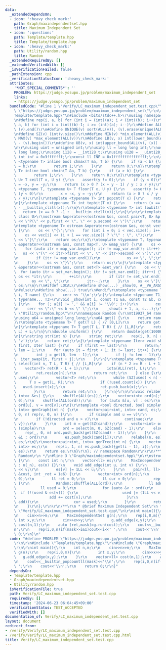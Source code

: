 ```yaml
---
data:
  _extendedDependsOn:
  - icon: ':heavy_check_mark:'
    path: Graph/maxindependentset.hpp
    title: Maximum Independent Set
  - icon: ':question:'
    path: Template/template.hpp
    title: Template/template.hpp
  - icon: ':heavy_check_mark:'
    path: Utility/random.hpp
    title: Random
  _extendedRequiredBy: []
  _extendedVerifiedWith: []
  _isVerificationFailed: false
  _pathExtension: cpp
  _verificationStatusIcon: ':heavy_check_mark:'
  attributes:
    '*NOT_SPECIAL_COMMENTS*': ''
    PROBLEM: https://judge.yosupo.jp/problem/maximum_independent_set
    links:
    - https://judge.yosupo.jp/problem/maximum_independent_set
  bundledCode: "#line 1 \"Verify/LC_maximum_independent_set.test.cpp\"\n#define PROBLEM\
    \ \"https://judge.yosupo.jp/problem/maximum_independent_set\"\r\n\r\n#line 1 \"\
    Template/template.hpp\"\n#include <bits/stdc++.h>\r\nusing namespace std;\r\n\r\
    \n#define rep(i, a, b) for (int i = (int)(a); i < (int)(b); i++)\r\n#define rrep(i,\
    \ a, b) for (int i = (int)(b)-1; i >= (int)(a); i--)\r\n#define ALL(v) (v).begin(),\
    \ (v).end()\r\n#define UNIQUE(v) sort(ALL(v)), (v).erase(unique(ALL(v)), (v).end())\r\
    \n#define SZ(v) (int)v.size()\r\n#define MIN(v) *min_element(ALL(v))\r\n#define\
    \ MAX(v) *max_element(ALL(v))\r\n#define LB(v, x) int(lower_bound(ALL(v), (x))\
    \ - (v).begin())\r\n#define UB(v, x) int(upper_bound(ALL(v), (x)) - (v).begin())\r\
    \n\r\nusing uint = unsigned int;\r\nusing ll = long long int;\r\nusing ull = unsigned\
    \ long long;\r\nusing i128 = __int128_t;\r\nusing u128 = __uint128_t;\r\nconst\
    \ int inf = 0x3fffffff;\r\nconst ll INF = 0x1fffffffffffffff;\r\n\r\ntemplate\
    \ <typename T> inline bool chmax(T &a, T b) {\r\n    if (a < b) {\r\n        a\
    \ = b;\r\n        return 1;\r\n    }\r\n    return 0;\r\n}\r\ntemplate <typename\
    \ T> inline bool chmin(T &a, T b) {\r\n    if (a > b) {\r\n        a = b;\r\n\
    \        return 1;\r\n    }\r\n    return 0;\r\n}\r\ntemplate <typename T, typename\
    \ U> T ceil(T x, U y) {\r\n    assert(y != 0);\r\n    if (y < 0)\r\n        x\
    \ = -x, y = -y;\r\n    return (x > 0 ? (x + y - 1) / y : x / y);\r\n}\r\ntemplate\
    \ <typename T, typename U> T floor(T x, U y) {\r\n    assert(y != 0);\r\n    if\
    \ (y < 0)\r\n        x = -x, y = -y;\r\n    return (x > 0 ? x / y : (x - y + 1)\
    \ / y);\r\n}\r\ntemplate <typename T> int popcnt(T x) {\r\n    return __builtin_popcountll(x);\r\
    \n}\r\ntemplate <typename T> int topbit(T x) {\r\n    return (x == 0 ? -1 : 63\
    \ - __builtin_clzll(x));\r\n}\r\ntemplate <typename T> int lowbit(T x) {\r\n \
    \   return (x == 0 ? -1 : __builtin_ctzll(x));\r\n}\r\n\r\ntemplate <class T,\
    \ class U>\r\nostream &operator<<(ostream &os, const pair<T, U> &p) {\r\n    os\
    \ << \"P(\" << p.first << \", \" << p.second << \")\";\r\n    return os;\r\n}\r\
    \ntemplate <typename T> ostream &operator<<(ostream &os, const vector<T> &vec)\
    \ {\r\n    os << \"{\";\r\n    for (int i = 0; i < vec.size(); i++) {\r\n    \
    \    os << vec[i] << (i + 1 == vec.size() ? \"\" : \", \");\r\n    }\r\n    os\
    \ << \"}\";\r\n    return os;\r\n}\r\ntemplate <typename T, typename U>\r\nostream\
    \ &operator<<(ostream &os, const map<T, U> &map_var) {\r\n    os << \"{\";\r\n\
    \    for (auto itr = map_var.begin(); itr != map_var.end(); itr++) {\r\n     \
    \   os << \"(\" << itr->first << \", \" << itr->second << \")\";\r\n        itr++;\r\
    \n        if (itr != map_var.end())\r\n            os << \", \";\r\n        itr--;\r\
    \n    }\r\n    os << \"}\";\r\n    return os;\r\n}\r\ntemplate <typename T> ostream\
    \ &operator<<(ostream &os, const set<T> &set_var) {\r\n    os << \"{\";\r\n  \
    \  for (auto itr = set_var.begin(); itr != set_var.end(); itr++) {\r\n       \
    \ os << *itr;\r\n        ++itr;\r\n        if (itr != set_var.end())\r\n     \
    \       os << \", \";\r\n        itr--;\r\n    }\r\n    os << \"}\";\r\n    return\
    \ os;\r\n}\r\n#ifdef LOCAL\r\n#define show(...) _show(0, #__VA_ARGS__, __VA_ARGS__)\r\
    \n#else\r\n#define show(...) true\r\n#endif\r\ntemplate <typename T> void _show(int\
    \ i, T name) {\r\n    cerr << '\\n';\r\n}\r\ntemplate <typename T1, typename T2,\
    \ typename... T3>\r\nvoid _show(int i, const T1 &a, const T2 &b, const T3 &...c)\
    \ {\r\n    for (; a[i] != ',' && a[i] != '\\0'; i++)\r\n        cerr << a[i];\r\
    \n    cerr << \":\" << b << \" \";\r\n    _show(i + 1, a, c...);\r\n}\n#line 2\
    \ \"Utility/random.hpp\"\n\r\nnamespace Random {\r\nmt19937_64 randgen(chrono::steady_clock::now().time_since_epoch().count());\r\
    \nusing u64 = unsigned long long;\r\nu64 get() {\r\n    return randgen();\r\n\
    }\r\ntemplate <typename T> T get(T L) { // [0,L]\r\n    return get() % (L + 1);\r\
    \n}\r\ntemplate <typename T> T get(T L, T R) { // [L,R]\r\n    return get(R -\
    \ L) + L;\r\n}\r\ndouble uniform() {\r\n    return double(get(1000000000)) / 1000000000;\r\
    \n}\r\nstring str(int n) {\r\n    string ret;\r\n    rep(i, 0, n) ret += get('a',\
    \ 'z');\r\n    return ret;\r\n}\r\ntemplate <typename Iter> void shuffle(Iter\
    \ first, Iter last) {\r\n    if (first == last)\r\n        return;\r\n    int\
    \ len = 1;\r\n    for (auto it = first + 1; it != last; it++) {\r\n        len++;\r\
    \n        int j = get(0, len - 1);\r\n        if (j != len - 1)\r\n          \
    \  iter_swap(it, first + j);\r\n    }\r\n}\r\ntemplate <typename T> vector<T>\
    \ select(int n, T L, T R) { // [L,R]\r\n    if (n * 2 >= R - L + 1) {\r\n    \
    \    vector<T> ret(R - L + 1);\r\n        iota(ALL(ret), L);\r\n        shuffle(ALL(ret));\r\
    \n        ret.resize(n);\r\n        return ret;\r\n    } else {\r\n        unordered_set<T>\
    \ used;\r\n        vector<T> ret;\r\n        while (SZ(used) < n) {\r\n      \
    \      T x = get(L, R);\r\n            if (!used.count(x)) {\r\n             \
    \   used.insert(x);\r\n                ret.push_back(x);\r\n            }\r\n\
    \        }\r\n        return ret;\r\n    }\r\n}\r\n\r\nvoid relabel(int n, vector<pair<int,\
    \ int>> &es) {\r\n    shuffle(ALL(es));\r\n    vector<int> ord(n);\r\n    iota(ALL(ord),\
    \ 0);\r\n    shuffle(ALL(ord));\r\n    for (auto &[u, v] : es)\r\n        u =\
    \ ord[u], v = ord[v];\r\n}\r\ntemplate <bool directed, bool simple> vector<pair<int,\
    \ int>> genGraph(int n) {\r\n    vector<pair<int, int>> cand, es;\r\n    rep(u,\
    \ 0, n) rep(v, 0, n) {\r\n        if (simple and u == v)\r\n            continue;\r\
    \n        if (!directed and u > v)\r\n            continue;\r\n        cand.push_back({u,\
    \ v});\r\n    }\r\n    int m = get(SZ(cand));\r\n    vector<int> ord;\r\n    if\
    \ (simple)\r\n        ord = select(m, 0, SZ(cand) - 1);\r\n    else {\r\n    \
    \    rep(_, 0, m) ord.push_back(get(SZ(cand) - 1));\r\n    }\r\n    for (auto\
    \ &i : ord)\r\n        es.push_back(cand[i]);\r\n    relabel(n, es);\r\n    return\
    \ es;\r\n}\r\nvector<pair<int, int>> genTree(int n) {\r\n    vector<pair<int,\
    \ int>> es;\r\n    rep(i, 1, n) es.push_back({get(i - 1), i});\r\n    relabel(n,\
    \ es);\r\n    return es;\r\n}\r\n}; // namespace Random\r\n\r\n/**\r\n * @brief\
    \ Random\r\n */\n#line 3 \"Graph/maxindependentset.hpp\"\n\r\nstruct MaxIndependentSet\
    \ {\r\n    const int n;\r\n    vector<ll> es;\r\n    MaxIndependentSet(int _n)\
    \ : n(_n), es(n) {}\r\n    void add_edge(int u, int v) {\r\n        es[u] |= 1LL\
    \ << v;\r\n        es[v] |= 1LL << u;\r\n    }\r\n    pair<ll, ll> run(vector<ll>\
    \ &cost, int _rot = 1e6) {\r\n        vector<int> ord(n);\r\n        iota(ALL(ord),\
    \ 0);\r\n        ll ret = 0;\r\n        ll cur = 0;\r\n        rep(_, 0, _rot)\
    \ {\r\n            Random::shuffle(ALL(ord));\r\n            ll add = 0;\r\n \
    \           ll used = 0;\r\n            for (auto &v : ord)\r\n              \
    \  if (!(used & es[v])) {\r\n                    used |= (1LL << v);\r\n     \
    \               add += cost[v];\r\n                }\r\n            if (chmax(ret,\
    \ add))\r\n                cur = used;\r\n        }\r\n        return {ret, cur};\r\
    \n    }\r\n};\r\n\r\n/**\r\n * @brief Maximum Independent Set\r\n */\n#line 5\
    \ \"Verify/LC_maximum_independent_set.test.cpp\"\n\r\nint main(){\r\n    int n,m;\r\
    \n    cin>>n>>m;\r\n    MaxIndependentSet g(n);\r\n    rep(i,0,m){\r\n       \
    \ int x,y;\r\n        cin>>x>>y;\r\n        g.add_edge(x,y);\r\n    }\r\n    vector<ll>\
    \ cost(n,1);\r\n    auto [ret,mask]=g.run(cost);\r\n    cout<<__builtin_popcountll(mask)<<'\\\
    n';\r\n    rep(i,0,n)if(mask>>i&1)cout<<i<<' ';\r\n    cout<<'\\n';\r\n    return\
    \ 0;\r\n}\n"
  code: "#define PROBLEM \"https://judge.yosupo.jp/problem/maximum_independent_set\"\
    \r\n\r\n#include \"Template/template.hpp\"\r\n#include \"Graph/maxindependentset.hpp\"\
    \r\n\r\nint main(){\r\n    int n,m;\r\n    cin>>n>>m;\r\n    MaxIndependentSet\
    \ g(n);\r\n    rep(i,0,m){\r\n        int x,y;\r\n        cin>>x>>y;\r\n     \
    \   g.add_edge(x,y);\r\n    }\r\n    vector<ll> cost(n,1);\r\n    auto [ret,mask]=g.run(cost);\r\
    \n    cout<<__builtin_popcountll(mask)<<'\\n';\r\n    rep(i,0,n)if(mask>>i&1)cout<<i<<'\
    \ ';\r\n    cout<<'\\n';\r\n    return 0;\r\n}"
  dependsOn:
  - Template/template.hpp
  - Graph/maxindependentset.hpp
  - Utility/random.hpp
  isVerificationFile: true
  path: Verify/LC_maximum_independent_set.test.cpp
  requiredBy: []
  timestamp: '2024-06-23 06:04:45+09:00'
  verificationStatus: TEST_ACCEPTED
  verifiedWith: []
documentation_of: Verify/LC_maximum_independent_set.test.cpp
layout: document
redirect_from:
- /verify/Verify/LC_maximum_independent_set.test.cpp
- /verify/Verify/LC_maximum_independent_set.test.cpp.html
title: Verify/LC_maximum_independent_set.test.cpp
---
```

